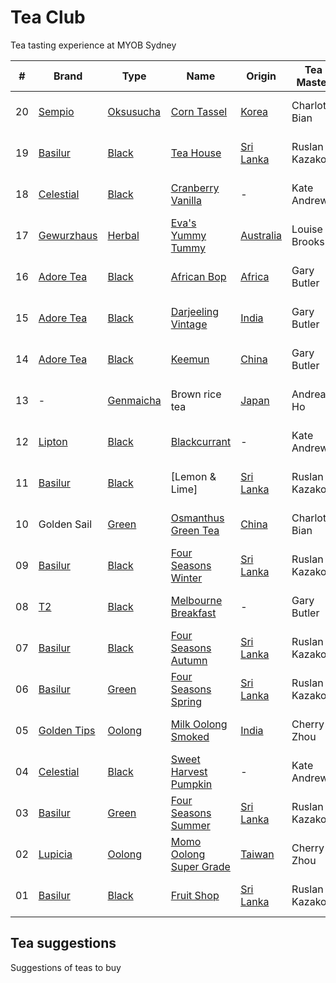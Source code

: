 # Tea Club 
Tea tasting experience at MYOB Sydney

| #  | Brand         | Type        | Name                      | Origin      | Tea Master     | Date     |
|----|---------------|-------------|---------------------------|-------------|----------------|----------|
| 20 | [Sempio]      | [Oksusucha] | [Corn Tassel]             | [Korea]     | Charlotte Bian | 15-07-16 |
| 19 | [Basilur]     | [Black]     | [Tea House]               | [Sri Lanka] | Ruslan Kazakov | 14-07-16 |
| 18 | [Celestial]   | [Black]     | [Cranberry Vanilla]       | -           | Kate Andrews   | 13-07-16 |
| 17 | [Gewurzhaus]  | [Herbal]    | [Eva's Yummy Tummy]       | [Australia] | Louise Brooks  | 12-07-16 |
| 16 | [Adore Tea]   | [Black]     | [African Bop]             | [Africa]    | Gary Butler    | 11-07-16 |
| 15 | [Adore Tea]   | [Black]     | [Darjeeling Vintage]      | [India]     | Gary Butler    | 08-07-16 |
| 14 | [Adore Tea]   | [Black]     | [Keemun]                  | [China]     | Gary Butler    | 07-07-16 |
| 13 | -             | [Genmaicha] | Brown rice tea            | [Japan]     | Andrea Ho      | 07-07-16 |
| 12 | [Lipton]      | [Black]     | [Blackcurrant]            | -           | Kate Andrews   | 06-07-16 |
| 11 | [Basilur]     | [Black]     | [Lemon & Lime]            | [Sri Lanka] | Ruslan Kazakov | 01-07-16 |
| 10 | Golden Sail   | [Green]     | [Osmanthus Green Tea]     | [China]     | Charlotte Bian | 30-06-16 |
| 09 | [Basilur]     | [Black]     | [Four Seasons Winter]     | [Sri Lanka] | Ruslan Kazakov | 29-06-16 |
| 08 | [T2]          | [Black]     | [Melbourne Breakfast]     | -           | Gary Butler    | 28-06-16 |
| 07 | [Basilur]     | [Black]     | [Four Seasons Autumn]     | [Sri Lanka] | Ruslan Kazakov | 27-06-16 |
| 06 | [Basilur]     | [Green]     | [Four Seasons Spring]     | [Sri Lanka] | Ruslan Kazakov | 24-06-16 |
| 05 | [Golden Tips] | [Oolong]    | [Milk Oolong Smoked]      | [India]     | Cherry Zhou    | 23-06-16 |
| 04 | [Celestial]   | [Black]     | [Sweet Harvest Pumpkin]   | -           | Kate Andrews   | 22-06-16 |
| 03 | [Basilur]     | [Green]     | [Four Seasons Summer]     | [Sri Lanka] | Ruslan Kazakov | 21-06-16 |
| 02 | [Lupicia]     | [Oolong]    | [Momo Oolong Super Grade] | [Taiwan]    | Cherry Zhou    | 20-06-16 |
| 01 | [Basilur]     | [Black]     | [Fruit Shop]              | [Sri Lanka] | Ruslan Kazakov | 20-06-16 |

## Tea suggestions
Suggestions of teas to buy

<!-- Name -->
[Corn Tassel]: http://www.sempio.com/eng/products/View.asp?mc=020101&cate1=PDZZ&cate2=PDZZ4
[Tea House]: http://www.basilurshop.com.au/basilur/festive-collection-100g-lt-tea-house
[Cranberry Vanilla]: http://www.celestialseasonings.com/products/herbal/cranberry-vanilla-wonderland
[Eva's Yummy Tummy]: http://www.gewurzhaus.com.au/evas_yummy_tummy_tea
[African Bop]: http://adoretea.com.au/African-BOP-Teza-Estate.html
[Darjeeling Vintage]: http://adoretea.com.au/Black/Black-Tea/Darjeeling-Vintage.html
[Keemun]: http://adoretea.com.au/Black/Black-Tea/Keemun.html
[Blackcurrant]: http://www.made-in-scandinavian.com/store/p1064/Lipton_Blackcurrant_20_-Tea_Bags_%2F_Pack_Made_in_Europe.html
[Magic Fruits Lemon & Lime]: http://www.basilurshop.com.au/magic-fruits-packet-lt-lemon-lime-100g
[Osmanthus Green Tea]: http://www.teaspring.com/Osmanthus-Flower.asp
[Four Seasons Winter]: http://www.basilurtea.com.au/tea_collection/four_seasons/four-seasons-t-caddy-lt-winter-tea-125g.html
[Melbourne Breakfast]: http://www.t2tea.com/en/au/tea/melbourne-breakfast-loose-leaf-gift-cube-T125AE023.html
[Four Seasons Autumn]: http://www.basilurtea.com.au/tea_collection/four_seasons/four-seasons-t-caddy-lt-autumn-tea-125g.html
[Four Seasons Spring]: http://www.basilurshop.com.au/four-seasons-t-caddy-lt-spring-tea-125g
[Milk Oolong Smoked]: http://goldentipstea.com/products/milk-oolong
[Sweet Harvest Pumpkin]: http://www.celestialseasonings.com/products/black/sweet-harvest-pumpkin
[Four Seasons Summer]: http://www.basilurtea.com.au/tea_collection/four_seasons/four-seasons-packet-lt-summer-tea-100g.html
[Momo Oolong Super Grade]: https://usa.lupicia.com/category/select/cid/308/pid/9383/language/en
[Fruit Shop]: http://www.basilurshop.com.au/basilur/festive-collection-100g-lt-fruit-shop

<!-- Brand -->
[Basilur]: http://www.basilurshop.com.au
[Celestial]: http://www.celestialseasonings.com
[T2]: http://www.t2tea.com
[Lupicia]: http://www.lupicia.com.au
[Golden Tips]: http://www.goldentipstea.com
[Lipton]: http://www.liptontea.com
[Adore Tea]: http://adoretea.com.au
[Gewurzhaus]: http://www.gewurzhaus.com.au
[Sempio]: http://www.sempio.com

<!-- Type -->
[Black]: https://en.wikipedia.org/wiki/Black_tea
[Green]: https://en.wikipedia.org/wiki/Green_tea
[White]: https://en.wikipedia.org/wiki/White_tea
[Oolong]: https://en.wikipedia.org/wiki/Oolong
[Herbal]: https://en.wikipedia.org/wiki/Herbal_tea
[Genmaicha]: https://en.wikipedia.org/wiki/Genmaicha
[Oksusucha]: https://en.wikipedia.org/wiki/Oksusucha

<!-- Origin -->
[Africa]: https://en.wikipedia.org/wiki/Africa
[Australia]: https://en.wikipedia.org/wiki/Australia
[China]: https://en.wikipedia.org/wiki/China
[India]: https://en.wikipedia.org/wiki/India
[Japan]: https://en.wikipedia.org/wiki/Japan
[Sri Lanka]: https://en.wikipedia.org/wiki/Sri_Lanka
[Taiwan]: https://en.wikipedia.org/wiki/Taiwan
[Korea]: https://en.wikipedia.org/wiki/Korea
